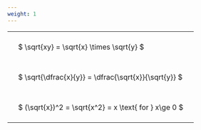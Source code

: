 ```yaml
---
weight: 1
---
```


<style type="text/css">
#T_6016f th.col_heading {
  text-align: left;
  font-size: 1em;
}
#T_6016f td {
  text-align: left;
  font-size: 1em;
  padding: 1.5em;
}
</style>
<table id="T_6016f">
  <thead>
  </thead>
  <tbody>
    <tr>
      <td id="T_6016f_row0_col0" class="data row0 col0" >$ \sqrt{xy} = \sqrt{x} \times \sqrt{y} $</td>
    </tr>
    <tr>
      <td id="T_6016f_row1_col0" class="data row1 col0" >$ \sqrt{\dfrac{x}{y}} = \dfrac{\sqrt{x}}{\sqrt{y}} $</td>
    </tr>
    <tr>
      <td id="T_6016f_row2_col0" class="data row2 col0" >$ (\sqrt{x})^2 = \sqrt{x^2} = x \text{ for } x\ge 0 $</td>
    </tr>
  </tbody>
</table>
